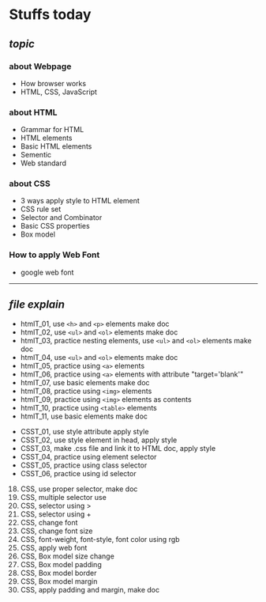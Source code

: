 # Stuffs today
## *topic*
### about Webpage
   - How browser works
   - HTML, CSS, JavaScript   

### about HTML
   - Grammar for HTML
   - HTML elements
   - Basic HTML elements
   - Sementic
   - Web standard
   
### about CSS
   - 3 ways apply style to HTML element
   - CSS rule set
   - Selector and Combinator
   - Basic CSS properties
   - Box model

### How to apply Web Font
   - google web font

---
## *file explain*   
- htmlT_01, use ```<h>``` and ```<p>``` elements make doc
- htmlT_02, use ```<ul>``` and ```<ol>``` elements make doc
- htmlT_03, practice nesting elements, use ```<ul>``` and ```<ol>``` elements make doc
- htmlT_04, use ```<ul>``` and ```<ol>``` elements make doc
- htmlT_05, practice using ```<a>``` elements
- htmlT_06, practice using ```<a>``` elements with attribute "target='blank'"
- htmlT_07, use basic elements make doc
- htmlT_08, practice using ```<img>``` elements
- htmlT_09, practice using ```<img>``` elements as contents
- htmlT_10, practice using ```<table>``` elements
- htmlT_11, use basic elements make doc
>
- CSST_01, use style attribute apply style
- CSST_02, use style element in head, apply style
- CSST_03, make .css file and link it to HTML doc, apply style
- CSST_04, practice using element selector
- CSST_05, practice using class selector
- CSST_06, practice using id selector
18. CSS, use proper selector, make doc
19. CSS, multiple selector use
20. CSS, selector using >
21. CSS, selector using +
22. CSS, change font
23. CSS, change font size
24. CSS, font-weight, font-style, font color using rgb
25. CSS, apply web font
26. CSS, Box model size change
27. CSS, Box model padding
28. CSS, Box model border
29. CSS, Box model margin
30. CSS, apply padding and margin, make doc